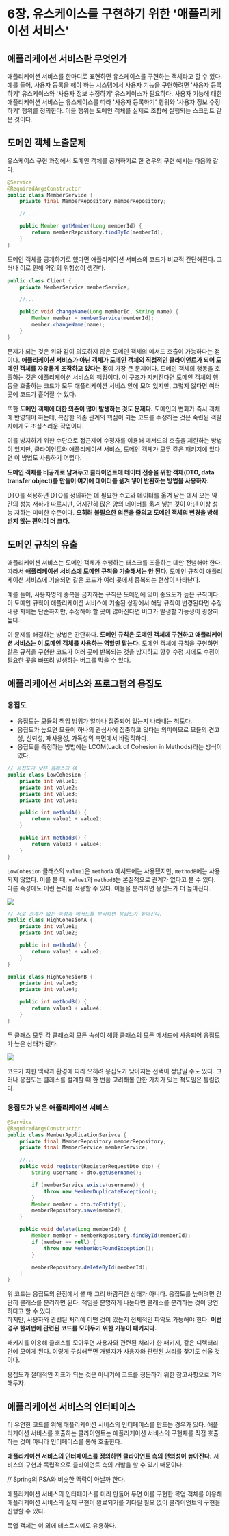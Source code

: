 # 6장. 유스케이스를 구현하기 위한 '애플리케이션 서비스'
## 애플리케이션 서비스란 무엇인가
애플리케이션 서비스를 한마디로 표현하면 유스케이스를 구현하는 객체라고 할 수 있다.  
예를 들어, 사용자 등록을 해야 하는 시스템에서 사용자 기능을 구현하려면 '사용자 등록하기' 유스케이스와 '사용자 정보 수정하기' 유스케이스가 필요하다. 사용자 기능에 대한 애플리케이션 서비스는 유스케이스를 따라 '사용자 등록하기' 행위와 '사용자 정보 수정하기' 행위를 정의한다. 이들 행위는 도메인 객체를 실제로 조합해 실행되는 스크립트 같은 것이다.

## 도메인 객체 노출문제
유스케이스 구현 과정에서 도메인 객체를 공개하기로 한 경우의 구현 예시는 다음과 같다.

```java
@Service
@RequiredArgsConstructor
public class MemberService {
    private final MemberRepository memberRepository;

    // ...

    public Member getMember(Long memberId) {
        return memberRepository.findById(memberId);
    }
}
```

도메인 객체를 공개하기로 했다면 애플리케이션 서비스의 코드가 비교적 간단해진다. 그러나 이로 인해 약간의 위험성이 생긴다.

```java
public class Client {
    private MemberService memberService;

    //...

    public void changeName(Long memberId, String name) {
        Member member = memberService(memberId);
        member.changeName(name);
    }
}
```
문제가 되는 것은 위와 같이 의도하지 않은 도메인 객체의 메서드 호출이 가능하다는 점이다. **애플리케이션 서비스가 아닌 객체가 도메인 객체의 직접적인 클라이언트가 되어 도메인 객체를 자유롭게 조작하고 있다는 점**이 가장 큰 문제이다. 도메인 객체의 행동을 호출하는 것은 애플리케이션 서비스의 책임이다. 이 구조가 지켜진다면 도메인 객체의 행동을 호출하는 코드가 모두 애플리케이션 서비스 안에 모여 있지만, 그렇지 않다면 여러 곳에 코드가 흩어질 수 있다.

또한 **도메인 객체에 대한 의존이 많이 발생하는 것도 문제다.** 도메인의 변화가 즉시 객체에 반영돼야 하는데, 복잡한 의존 관계의 핵심이 되는 코드를 수정하는 것은 숙련된 객발자에게도 조심스러운 작업이다.

이를 방지하기 위한 수단으로 접근제어 수정자를 이용해 메서드의 호출을 제한하는 방법이 있지만, 클라이언트와 애플리케이션 서비스, 도메인 객체가 모두 같은 패키지에 있다면 이 방법도 사용하기 어렵다.

**도메인 객체를 비공개로 남겨두고 클라이언트에 데이터 전송을 위한 객체(DTO, data transfer object)를 만들어 여기에 데이터를 옮겨 넣어 반환하는 방법을 사용하자.**

DTO를 적용하면 DTO를 정의하는 데 필요한 수고와 데이터를 옮겨 담는 데서 오는 약간의 성능 저하가 따르지만, 어지간히 많은 양의 데이터를 옮겨 넣는 것이 아닌 이상 성능 저하는 미미한 수준이다. **오히려 불필요한 의존을 줄의고 도메인 객체의 변경을 방해받지 않는 편익이 더 크다.**

## 도메인 규칙의 유출
애플리케이션 서비스는 도메인 객체가 수행하는 태스크를 조율하는 데만 전념해야 한다. 따라서 **애플리케이션 서비스에 도메인 규칙을 기술해서는 안 된다.** 도메인 규칙이 애플리케이션 서비스에 기술되면 같은 코드가 여러 곳에서 중복되는 현상이 나타난다.

예를 들어, 사용자명의 중복을 금지하는 규칙은 도메인에 있어 중요도가 높은 규칙이다. 이 도메인 규칙이 애플리케이션 서비스에 기술된 상황에서 해당 규칙이 변경된다면 수정 내용 자체는 단순하지만, 수정해야 할 곳이 많아진다면 버그가 발생할 가능성이 굉장히 높다.

이 문제를 해결하는 방법은 간단하다. **도메인 규칙은 도메인 객체에 구현하고 애플리케이션 서비스는 이 도메인 객체를 사용하는 역할만 맡는다.** 도메인 객체에 규칙을 구현하면 같은 규칙을 구현한 코드가 여러 곳에 반복되는 것을 방지하고 향후 수정 시에도 수정이 필요한 곳을 빠뜨려 발생하는 버그를 막을 수 있다.

## 애플리케이션 서비스와 프로그램의 응집도
### 응집도
- 응집도는 모듈의 책임 범위가 얼마나 집중되어 있는지 나타내는 척도다.
- 응집도가 높으면 모듈이 하나의 관심사에 집중하고 있다는 의미이므로 모듈의 견고성, 신뢰성, 재사용성, 가독성의 측면에서 바람직하다.
- 응집도를 측정하는 방법에는 LCOM(Lack of Cohesion in Methods)라는 방식이 있다.

```java
// 응집도가 낮은 클래스의 예
public class LowCohesion {
    private int value1;
    private int value2;
    private int value3;
    private int value4;

    public int methodA() {
        return value1 + value2;
    }

    public int methodB() {
        return value3 + value4;
    }
}
```
`LowCohesion` 클래스의 `value1`은 `methodA` 메서드에는 사용됐지만, `methodB`에는 사용되지 않았다. 이를 볼 때, `value1`과 `methodB`는 본질적으로 관계가 없다고 볼 수 있다. 다른 속성에도 이런 논리를 적용할 수 있다. 이들을 분리하면 응집도가 더 높아진다.

![](https://velog.velcdn.com/images/songs4805/post/2c8cf3cc-0554-490a-8cca-d8c08c042b5d/image.jpg)

```java
// 서로 관계가 없는 속성과 메서드를 분리하면 응집도가 높아진다.
public class HighCohesionA {
    private int value1;
    private int value2;

    public int methodA() {
        return value1 + value2;
    }
}

public class HighCohesionB {
    private int value3;
    private int value4;

    public int methodB() {
        return value3 + value4;
    }
}
```
두 클래스 모두 각 클래스의 모든 속성이 해당 클래스의 모든 메서드에 사용되어 응집도가 높은 상태가 됐다.

![](https://velog.velcdn.com/images/songs4805/post/0ea19f6a-2875-4ca5-b0f4-6254e9d0bd11/image.jpg)

코드가 처한 맥락과 환경에 따라 오히려 응집도가 낮아지는 선택이 정답일 수도 있다. 그러나 응집도는 클래스를 설계할 때 한 번쯤 고려해볼 만한 가치가 있는 척도임은 틀림없다.

### 응집도가 낮은 애플리케이션 서비스
```java
@Service
@RequiredArgsConstructor
public class MemberApplicationSerivce {
    private final MemberRepository memberRepository;
    private final MemberService memberService;

    //...
    public void register(RegisterRequestDto dto) {
        String username = dto.getUsername();

        if (memberService.exists(username)) {
            throw new MemberDuplicateException();
        }
        Member member = dto.toEntity();
        memberRepository.save(member);
    }

    public void delete(Long memberId) {
        Member member = memberRepository.findById(memberId);
        if (member == null) {
            throw new MemberNotFoundException();
        }

        memberRepository.deleteById(memberId);
    }
}
```

위 코드는 응집도의 관점에서 볼 때 그리 바람직한 상태가 아니다. 응집도를 높이려면 간단히 클래스를 분리하면 된다. 책임을 분명하게 나눈다면 클래스를 분리하는 것이 당연하다고 할 수 있다.  
하지만, 사용자와 관련된 처리에 어떤 것이 있는지 전체적인 파악도 가능해야 한다. **이런 경우 한꺼번에 관련된 코드를 모아두기 위한 기능이 패키지다.**

패키지를 이용해 클래스를 모아두면 사용자와 관련된 처리가 한 패키지, 같은 디렉터리 안에 모이게 된다. 이렇게 구성해두면 개발자가 사용자와 관련된 처리를 찾기도 쉬울 것이다.

응집도가 절대적인 지표가 되는 것은 아니기에 코드를 정돈하기 위한 참고사항으로 기억해두자.

## 애플리케이션 서비스의 인터페이스
더 유연한 코드를 위해 애플리케이션 서비스의 인터페이스를 만드는 경우가 있다. 애플리케이션 서비스를 호출하는 클라이언트는 애플리케이션 서비스의 구현체를 직접 호출하는 것이 아니라 인터페이스를 통해 호출한다.

**애플리케이션 서비스의 인터페이스를 정의하면 클라이언트 측의 편의성이 높아진다.** 서비스의 구현과 독립적으로 클라이언트 측의 개발을 할 수 있기 때문이다.

// Spring의 PSA와 비슷한 맥락이 아닐까 한다.

애플리케이션 서비스의 인터페이스를 미리 만들어 두면 이를 구현한 목업 객체를 이용해 애플리케이션 서비스의 실제 구현이 완료되기를 기다릴 필요 없이 클라이언트의 구현을 진행할 수 있다.

목업 객체는 이 외에 테스트시에도 유용하다.